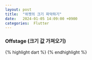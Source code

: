 ```yaml
---
layout: post
title:  "위젯의 크기 파악하기"
date:   2024-01-05 14:09:00 +0900
categories:  Flutter
---
```


### Offstage (크기 값 가져오기)

{% highlight dart %}
{% endhighlight %}